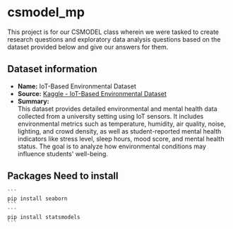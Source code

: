 # csmodel_mp
This project is for our CSMODEL class wherein we were tasked to create research questions and exploratory data analysis questions based on the dataset provided below and give our answers for them.

## Dataset information

- **Name:** IoT-Based Environmental Dataset  
- **Source:** [Kaggle - IoT-Based Environmental Dataset](https://www.kaggle.com/datasets/ziya07/iot-based-environmental-dataset?resource=download)  
- **Summary:**  
This dataset provides detailed environmental and mental health data collected from a university setting using IoT sensors. It includes environmental metrics such as temperature, humidity, air quality, noise, lighting, and crowd density, as well as student-reported mental health indicators like stress level, sleep hours, mood score, and mental health status. The goal is to analyze how environmental conditions may influence students' well-being.

## Packages Need to install
    ```
    pip install seaborn
    ```
    ```
    pip install statsmodels
    ```